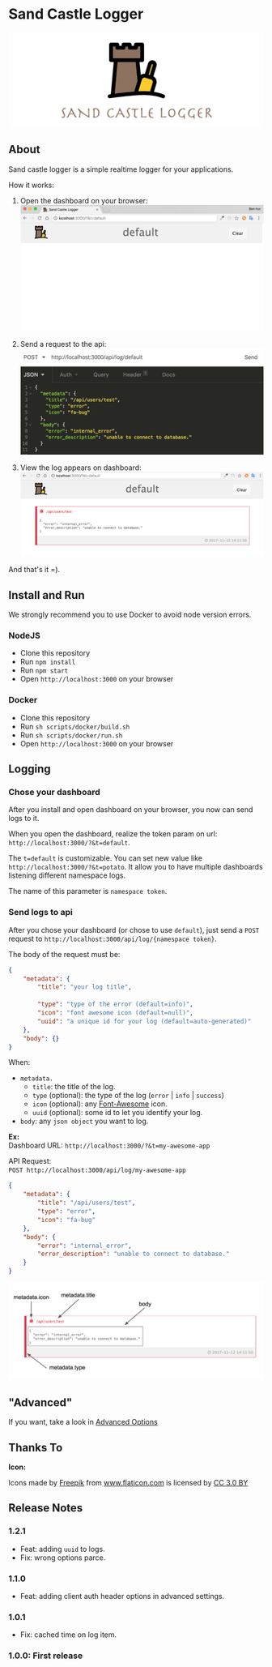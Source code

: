 # Sand Castle Logger

![sand-castle-logger](docs/res/sand-castle-logger-cover.png)


## About
Sand castle logger is a simple realtime logger for your applications.

How it works:

1) Open the dashboard on your browser: <br />
![open-browser](docs/res/browser-empty.png)


2) Send a request to the api: <br />
![send-request](docs/res/send-request.png)


3) View the log appears on dashboard: <br />
![dashboard-with-log](docs/res/dashboard-with-log.png)


And that's it =).


## Install and Run
We strongly recommend you to use Docker to avoid node version errors.

### NodeJS
* Clone this repository
* Run `npm install`
* Run `npm start`
* Open `http://localhost:3000` on your browser

### Docker
* Clone this repository
* Run `sh scripts/docker/build.sh`
* Run `sh scripts/docker/run.sh`
* Open `http://localhost:3000` on your browser


## Logging

### Chose your dashboard
After you install and open dashboard on your browser, you now can send logs to it.

When you open the dashboard, realize the token param on url: `http://localhost:3000/?&t=default`.

The `t=default` is customizable. You can set new value like `http://localhost:3000/?&t=potato`. It allow you to have multiple dashboards listening different namespace logs.

The name of this parameter is `namespace token`.

### Send logs to api
After you chose your dashboard (or chose to use `default`), just send a `POST` request to `http://localhost:3000/api/log/{namespace token}`.

The body of the request must be:
```json
{
	"metadata": {
		"title": "your log title",

		"type": "type of the error (default=info)",
		"icon": "font awesome icon (default=null)",
		"uuid": "a unique id for your log (default=auto-generated)"
	},
	"body": {}
}
```

When:
* `metadata.`
    * `title`: the title of the log.
    * `type` (optional): the type of the log (`error` | `info` | `success`)
    * `icon` (optional): any [Font-Awesome](http://fontawesome.io/icons/) icon.
	* `uuid` (optional): some id to let you identify your log.
* `body`: any `json object` you want to log.


**Ex:** <br />
Dashboard URL: `http://localhost:3000/?&t=my-awesome-app`

API Request:<br />
`POST http://localhost:3000/api/log/my-awesome-app`
```json
{
	"metadata": {
		"title": "/api/users/test",
		"type": "error",
		"icon": "fa-bug"
	},
	"body": {
		"error": "internal_error",
		"error_description": "unable to connect to database."
	}
}
```

![log anathomy](docs/res/log-anathomy.png)


## "Advanced"

If you want, take a look in [Advanced Options](docs/advanced.md)



## Thanks To
**Icon:** <div>Icons made by <a href="http://www.freepik.com" title="Freepik">Freepik</a> from <a href="https://www.flaticon.com/" title="Flaticon">www.flaticon.com</a> is licensed by <a href="http://creativecommons.org/licenses/by/3.0/" title="Creative Commons BY 3.0" target="_blank">CC 3.0 BY</a></div>

## Release Notes

### 1.2.1
* Feat: adding `uuid` to logs.
* Fix: wrong options parce.

### 1.1.0
* Feat: adding client auth header options in advanced settings.

### 1.0.1
* Fix: cached time on log item.

### 1.0.0: First release